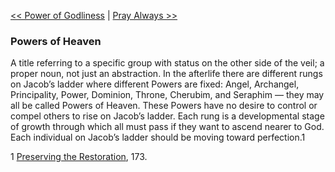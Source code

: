 [<< Power of Godliness](Power%20of%20Godliness)  |  [Pray Always >>](Pray%20Always)

### Powers of Heaven
A title referring to a specific group with status on the other side of the veil; a proper noun, not just an abstraction. In the afterlife there are different rungs on Jacob’s ladder where different Powers are fixed: Angel, Archangel, Principality, Power, Dominion, Throne, Cherubim, and Seraphim — they may all be called Powers of Heaven. These Powers have no desire to control or compel others to rise on Jacob’s ladder. Each rung is a developmental stage of growth through which all must pass if they want to ascend nearer to God. Each individual on Jacob’s ladder should be moving toward perfection.1



1
[Preserving the Restoration](#), 173.